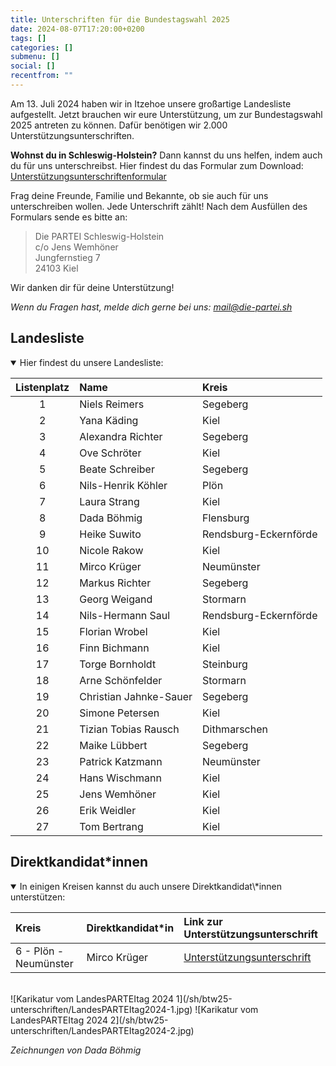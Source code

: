 ```yaml
---
title: Unterschriften für die Bundestagswahl 2025
date: 2024-08-07T17:20:00+0200
tags: []
categories: []
submenu: []
social: []
recentfrom: ""
---
```


Am 13. Juli 2024 haben wir in Itzehoe unsere großartige Landesliste aufgestellt. Jetzt brauchen wir eure Unterstützung, um zur Bundestagswahl 2025 antreten zu können. Dafür benötigen wir 2.000 Unterstützungsunterschriften.

**Wohnst du in Schleswig-Holstein?** Dann kannst du uns helfen, indem auch du für uns unterschreibst.
Hier findest du das Formular zum Download: [Unterstützungsunterschriftenformular](/sh/btw25-unterschriften/Die_PARTEI_Unterstuetzungsunterschrift.pdf)

Frag deine Freunde, Familie und Bekannte, ob sie auch für uns unterschreiben wollen. Jede Unterschrift zählt! Nach dem Ausfüllen des Formulars sende es bitte an:

> Die PARTEI Schleswig-Holstein  
> c/o Jens Wemhöner  
> Jungfernstieg 7  
> 24103 Kiel

Wir danken dir für deine Unterstützung!

_Wenn du Fragen hast, melde dich gerne bei uns: [mail@die-partei.sh](mailto:mail@die-partei.sh)_

## Landesliste

<details open>
<summary>Hier findest du unsere Landesliste:</summary>

| Listenplatz | Name                   | Kreis                 |
| :---------: | :--------------------- | :-------------------- |
|      1      | Niels Reimers          | Segeberg              |
|      2      | Yana Käding            | Kiel                  |
|      3      | Alexandra Richter      | Segeberg              |
|      4      | Ove Schröter           | Kiel                  |
|      5      | Beate Schreiber        | Segeberg              |
|      6      | Nils-Henrik Köhler     | Plön                  |
|      7      | Laura Strang           | Kiel                  |
|      8      | Dada Böhmig            | Flensburg             |
|      9      | Heike Suwito           | Rendsburg-Eckernförde |
|     10      | Nicole Rakow           | Kiel                  |
|     11      | Mirco Krüger           | Neumünster            |
|     12      | Markus Richter         | Segeberg              |
|     13      | Georg Weigand          | Stormarn              |
|     14      | Nils-Hermann Saul      | Rendsburg-Eckernförde |
|     15      | Florian Wrobel         | Kiel                  |
|     16      | Finn Bichmann          | Kiel                  |
|     17      | Torge Bornholdt        | Steinburg             |
|     18      | Arne Schönfelder       | Stormarn              |
|     19      | Christian Jahnke-Sauer | Segeberg              |
|     20      | Simone Petersen        | Kiel                  |
|     21      | Tizian Tobias Rausch   | Dithmarschen          |
|     22      | Maike Lübbert          | Segeberg              |
|     23      | Patrick Katzmann       | Neumünster            |
|     24      | Hans Wischmann         | Kiel                  |
|     25      | Jens Wemhöner          | Kiel                  |
|     26      | Erik Weidler           | Kiel                  |
|     27      | Tom Bertrang           | Kiel                  |

</details>

## Direktkandidat\*innen

<details open>
<summary>In einigen Kreisen kannst du auch unsere Direktkandidat\*innen unterstützen:</summary>

| Kreis                 | Direktkandidat\*in | Link zur Unterstützungsunterschrift                                                                      |
| :-------------------- | :----------------- | :------------------------------------------------------------------------------------------------------- |
| 6 - Plön - Neumünster | Mirco Krüger       | [Unterstützungsunterschrift](/plo/btw25-unterschriften/Die_PARTEI_Ploen_Unterstuetzungsunterschrift.pdf) |

</details>


<br>
![Karikatur vom LandesPARTEItag 2024 1](/sh/btw25-unterschriften/LandesPARTEItag2024-1.jpg)
![Karikatur vom LandesPARTEItag 2024 2](/sh/btw25-unterschriften/LandesPARTEItag2024-2.jpg)

_Zeichnungen von Dada Böhmig_
